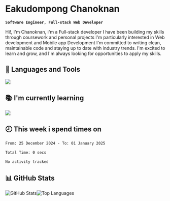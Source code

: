 # Eakudompong Chanoknan

**`Software Engineer, Full-stack Web Developer`**

<p>Hi!, I'm Chanoknan, i'm a Full-stack developer I have been building my skills
through coursework and personal projects I'm particularly interested in Web development
and Mobile app Development I'm committed to writing clean, maintainable
code and staying up to date with industry trends. I'm excited to learn
and grow, and I'm always looking for opportunities to apply my skills.</p>

## 🔧 Languages and Tools

  <a href="https://skillicons.dev">
    <img src="https://skillicons.dev/icons?i=typescript,javascript,html,css,php,java,python,laravel,nodejs,mongodb,react,nextjs,tailwind,mysql,planetscale,postgres,firebase&perline=9" />
  </a>
  
## 📚 I'm currently learning
  <a href="https://skillicons.dev">
    <img src="https://skillicons.dev/icons?i=go,rust,kotlin,androidstudio,graphql,docker,kubernetes,gcp,aws" />
  </a>

## 🕗 This week i spend times on

<!--START_SECTION:waka-->

```txt
From: 25 December 2024 - To: 01 January 2025

Total Time: 0 secs

No activity tracked
```

<!--END_SECTION:waka-->

## 📊 GitHub Stats

<p style="display: flex">
  <img alt="GitHub Stats" src="https://github-readme-stats.vercel.app/api?username=EC-9624&show_icons=true&theme=gruvbox&count_private=true"/>
  <img alt="Top Languages" src="https://github-readme-stats.vercel.app/api/top-langs/?username=EC-9624&layout=compact&theme=gruvbox" />  
</p>
